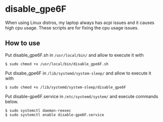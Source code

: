 # disable_gpe6F
When using Linux distros, my laptop always has acpi issues and it causes high cpu usage. These scripts are for fixing the cpu usage issues.

## How to use
Put disable_gpe6F.sh in `/usr/local/bin/` and allow to execute it with
```
$ sudo chmod +x /usr/local/bin/disable_gpe6F.sh
```

Put disabe_gpe6F in `/lib/systemd/system-sleep/` and allow to execute it with
```
$ sudo chmod +x /lib/systemd/system-sleep/disable_gpe6F
```

Put disable-gpe6F.service in `/etc/systemd/system/` and execute commands below.
```
$ sudo systemctl daemon-reexec
$ sudo systemctl enable disable-gpe6F.service
```

